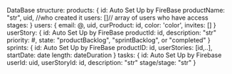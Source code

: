 DataBase structure:
products:   {
                id: Auto Set Up by FireBase
                productName: "str",
                uid, //who created it
                users: []// array of users who have access
                stages:
            }
users:      {
                email: @,
                uid,
                curProduct: id,
                color: 'color',
                invites: []
            }
userStory:  {
                id: Auto Set Up by FireBase
                productId: id,
                description: "str"
                priority: #,
                state: "productBacklog", "sprintBacklog", or "completed"
            }
sprints:    {
                id: Auto Set Up by FireBase
                productID: id,
                userStories: [id,..],
                startDate: date
                length: dateDuration
            }
tasks:      {
                id: Auto Set Up by Firebase
                userId: uid,
                userStoryId: id,
                description: "str"
                stage/stage: "str"
            }



